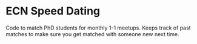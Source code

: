 # ECN Speed Dating 

Code to match PhD students for monthly 1-1 meetups. 
Keeps track of past matches to make sure you get matched with someone new next time. 

